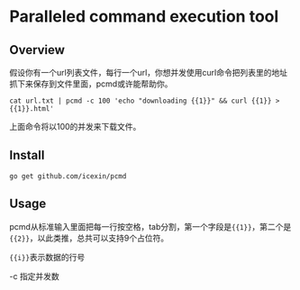 # Paralleled command execution tool

## Overview

假设你有一个url列表文件，每行一个url，你想并发使用curl命令把列表里的地址抓下来保存到文件里面，pcmd或许能帮助你。

```
cat url.txt | pcmd -c 100 'echo "downloading {{1}}" && curl {{1}} > {{1}}.html'
```

上面命令将以100的并发来下载文件。


## Install

`go get github.com/icexin/pcmd`

## Usage

pcmd从标准输入里面把每一行按空格，tab分割，第一个字段是`{{1}}`，第二个是`{{2}}`，以此类推，总共可以支持9个占位符。

`{{i}}`表示数据的行号

-c 指定并发数
